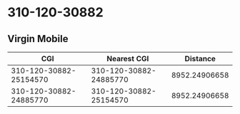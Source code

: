# 310-120-30882
## Virgin Mobile


| CGI | Nearest CGI | Distance |
|-----|-------------|----------|
| 310-120-30882-25154570 | 310-120-30882-24885770 | 8952.24906658 |
| 310-120-30882-24885770 | 310-120-30882-25154570 | 8952.24906658 |
